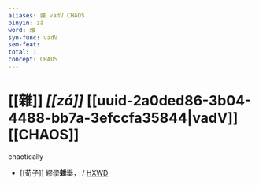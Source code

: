 ```yaml
---
aliases: 雜 vadV CHAOS
pinyin: zá
word: 雜
syn-func: vadV
sem-feat: 
total: 1
concept: CHAOS 
---
```

# [[雜]] *[[zá]]*  [[uuid-2a0ded86-3b04-4488-bb7a-3efccfa35844|vadV]] [[CHAOS]]
chaotically
 - [[荀子]] 繆學**雜**舉，
                     / [HXWD](https://hxwd.org/textview.html?location=KR3a0002_tls_008-13a.13)